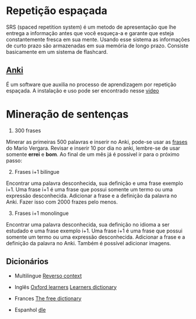 # Repetição espaçada

SRS (spaced repetition system) é um metodo de apresentação que lhe entrega a informação antes que você esqueça-a e garante que esteja constantemente fresca em sua mente. Usando esse sistema as informações de curto prazo são armazenadas em sua memória de longo prazo. Consiste basicamente em um sistema de flashcard.

## [Anki][anki-url]

É um software que auxilia no processo de aprendizagem por repetição espaçada. A instalação e uso pode ser encontrado nesse [video][anki-yt]

# Mineração de sentenças

1. 300 frases

Minerar as primeiras 500 palavras e inserir no Anki, pode-se usar as [frases][300-frases] do Mario Vergara. Revisar e inserir 10 por dia no anki, lembre-se de usar somente **errei** e **bom**. Ao final de um mês já é possível ir para o próximo passo:

2. Frases i+1 bilíngue

Encontrar uma palavra desconhecida, sua definição e uma frase exemplo i+1. Uma frase i+1 é uma frase que possui somente um termo ou uma expressão desconhecida. Adicionar a frase e a definição da palavra no Anki. Fazer isso com 2000 frazes pelo menos.

3. Frases i+1 monolingue

Encontrar uma palavra desconhecida, sua definição no idioma a ser estudado e uma frase exemplo i+1. Uma frase i+1 é uma frase que possui somente um termo ou uma expressão desconhecida. Adicionar a frase e a definição da palavra no Anki. Também é possível adicionar imagens.

## Dicionários
- Multilingue
[Reverso context][reverso-context]

- Inglês
[Oxford learners][oxford-learners]
[Learners dictionary][learners-dictionary]

- Frances
[The free dictionary][free-dictionary]

- Espanhol
[dle][dle-url]

<!-- Links -->

[anki-url]: https://apps.ankiweb.net/
[anki-yt]: https://www.youtube.com/watch?v=ftvWeUgQzOo
[300-frases]: https://docs.google.com/spreadsheets/d/1zcUD_BBb6RqjJ4JPR12xscYlJHsO5od4jkIKsjEAXUQ/edit?usp=sharing
[oxford-learners]: https://www.oxfordlearnersdictionaries.com/us
[learners-dictionary]: https://www.learnersdictionary.com/
[reverso-context]: https://context.reverso.net/translation/
[free-dictionary]: https://fr.thefreedictionary.com/
[dle-url]: https://dle.rae.es/